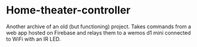 # Home-theater-controller
Another archive of an old (but functioning) project. Takes commands from a web app hosted on Firebase and relays them to a wemos d1 mini connected to WiFi with an IR LED.
